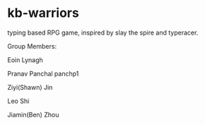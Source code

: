 # kb-warriors
typing based RPG game, inspired by slay the spire and typeracer.

Group Members:

Eoin Lynagh

Pranav Panchal panchp1

Ziyi(Shawn) Jin 

Leo Shi

Jiamin(Ben) Zhou
